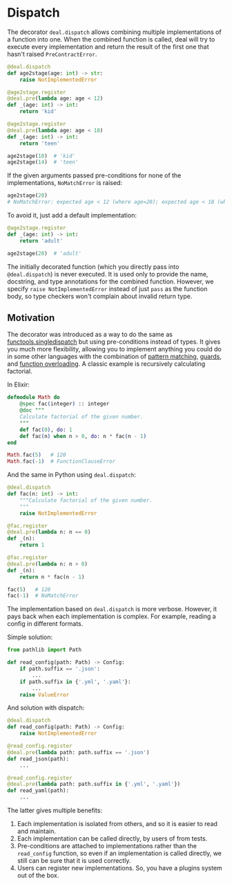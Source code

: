# Dispatch

The decorator `deal.dispatch` allows combining multiple implementations of a function into one. When the combined function is called, deal will try to execute every implementation and return the result of the first one that hasn't raised `PreContractError`.

```python run
@deal.dispatch
def age2stage(age: int) -> str:
    raise NotImplementedError

@age2stage.register
@deal.pre(lambda age: age < 12)
def _(age: int) -> int:
    return 'kid'

@age2stage.register
@deal.pre(lambda age: age < 18)
def _(age: int) -> int:
    return 'teen'

age2stage(10)  # 'kid'
age2stage(14)  # 'teen'
```

If the given arguments passed pre-conditions for none of the implementations, `NoMatchError` is raised:

```python
age2stage(20)
# NoMatchError: expected age < 12 (where age=20); expected age < 18 (where age=20)
```

To avoid it, just add a default implementation:

```python
@age2stage.register
def _(age: int) -> int:
    return 'adult'

age2stage(20)  # 'adult'
```

The initially decorated function (which you directly pass into `@deal.dispatch`) is never executed. It is used only to provide the name, docstring, and type annotations for the combined function. However, we specify `raise NotImplementedError` instead of just `pass` as the function body, so type checkers won't complain about invalid return type.

## Motivation

The decorator was introduced as a way to do the same as [functools.singledispatch] but using pre-conditions instead of types. It gives you much more flexibility, allowing you to implement anything you could do in some other languages with the combination of [pattern matching], [guards], and [function overloading]. A classic example is recursively calculating factorial.

In Elixir:

```elixir
defmodule Math do
    @spec fac(integer) :: integer
    @doc """
    Calculate factorial of the given number.
    """
    def fac(0), do: 1
    def fac(n) when n > 0, do: n * fac(n - 1)
end

Math.fac(5)   # 120
Math.fac(-1)  # FunctionClauseError
```

And the same in Python using `deal.dispatch`:

```python
@deal.dispatch
def fac(n: int) -> int:
    """Calculate factorial of the given number.
    """
    raise NotImplementedError

@fac.register
@deal.pre(lambda n: n == 0)
def _(n):
    return 1

@fac.register
@deal.pre(lambda n: n > 0)
def _(n):
    return n * fac(n - 1)

fac(5)   # 120
fac(-1)  # NoMatchError
```

The implementation based on `deal.dispatch` is more verbose. However, it pays back when each implementation is complex. For example, reading a config in different formats.

Simple solution:

```python
from pathlib import Path

def read_config(path: Path) -> Config:
    if path.suffix == '.json':
        ...
    if path.suffix in {'.yml', '.yaml'}:
        ...
    raise ValueError
```

And solution with dispatch:

```python
@deal.dispatch
def read_config(path: Path) -> Config:
    raise NotImplementedError

@read_config.register
@deal.pre(lambda path: path.suffix == '.json')
def read_json(path):
    ...

@read_config.register
@deal.pre(lambda path: path.suffix in {'.yml', '.yaml'})
def read_yaml(path):
    ...
```

The latter gives multiple benefits:

1. Each implementation is isolated from others, and so it is easier to read and maintain.
1. Each implementation can be called directly, by users of from tests.
1. Pre-conditions are attached to implementations rather than the `read_config` function, so even if an implementation is called directly, we still can be sure that it is used correctly.
1. Users can register new implementations. So, you have a plugins system out of the box.

[functools.singledispatch]: https://docs.python.org/3/library/functools.html#functools.singledispatch
[pattern matching]: https://en.wikipedia.org/wiki/Pattern_matching
[guards]: https://en.wikipedia.org/wiki/Guard_(computer_science)
[function overloading]: https://en.wikipedia.org/wiki/Function_overloading
